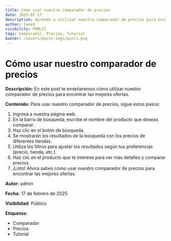 ```yaml
---
title: Cómo usar nuestro comparador de precios
date: 2025-02-17
description: Aprende a utilizar nuestro comparador de precios para encontrar las mejores ofertas
author: SaveX
visibility: PUBLIC
tags: Comparador, Precios, Tutorial
banner: /assets/posts-imgs/post1.png
---
```


# Cómo usar nuestro comparador de precios

**Descripción:** 
En este post te enseñaremos cómo utilizar nuestro comparador de precios para encontrar las mejores ofertas.

**Contenido:**
Para usar nuestro comparador de precios, sigue estos pasos:
1. Ingresa a nuestra página web.
2. En la barra de búsqueda, escribe el nombre del producto que deseas comparar.
3. Haz clic en el botón de búsqueda.
4. Se mostrarán los resultados de la búsqueda con los precios de diferentes tiendas.
5. Utiliza los filtros para ajustar los resultados según tus preferencias (precio, tienda, etc.).
6. Haz clic en el producto que te interese para ver más detalles y comparar precios.
7. ¡Listo! Ahora sabes cómo usar nuestro comparador de precios para encontrar las mejores ofertas.

**Autor:** admin

**Fecha:** 17 de febrero de 2025

**Visibilidad:** Público

**Etiquetas:** 
- Comparador
- Precios
- Tutorial